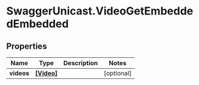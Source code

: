 # SwaggerUnicast.VideoGetEmbeddedEmbedded

## Properties

Name | Type | Description | Notes
------------ | ------------- | ------------- | -------------
**videos** | [**[Video]**](Video.md) |  | [optional] 


